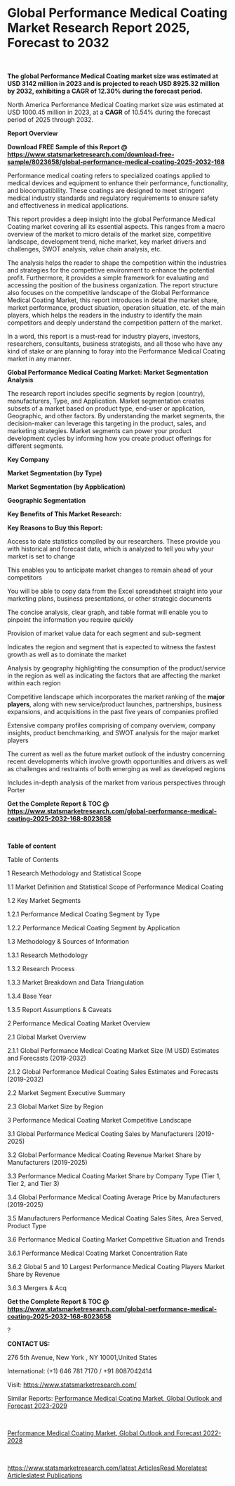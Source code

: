 <h1>Global Performance Medical Coating Market Research Report 2025, Forecast to 2032</h1><br/><p><strong>The global Performance Medical Coating market size was estimated at USD 3142 million in 2023 and is projected to reach USD 8925.32 million by 2032, exhibiting a <strong>CAGR</strong> of 12.30% during the forecast period.</strong></p>
 
 
 
 <p>North America Performance Medical Coating market size was estimated at USD 1000.45 million in 2023, at a <strong>CAGR</strong> of 10.54% during the forecast period of 2025 through 2032.</p>
 
 
 
 <p><strong>Report Overview</strong></p>
 
 
 
 <p><strong>Download FREE Sample of this Report @ <a href="https://www.statsmarketresearch.com/download-free-sample/8023658/global-performance-medical-coating-2025-2032-168">https://www.statsmarketresearch.com/download-free-sample/8023658/global-performance-medical-coating-2025-2032-168</a></strong></p>
 
 
 
 <p>Performance medical coating refers to specialized coatings applied to medical devices and equipment to enhance their performance, functionality, and biocompatibility. These coatings are designed to meet stringent medical industry standards and regulatory requirements to ensure safety and effectiveness in medical applications.</p>
 
 
 
 <p>This report provides a deep insight into the global Performance Medical Coating market covering all its essential aspects. This ranges from a macro overview of the market to micro details of the market size, competitive landscape, development trend, niche market, key market drivers and challenges, SWOT analysis, value chain analysis, etc.</p>
 
 
 
 <p>The analysis helps the reader to shape the competition within the industries and strategies for the competitive environment to enhance the potential profit. Furthermore, it provides a simple framework for evaluating and accessing the position of the business organization. The report structure also focuses on the competitive landscape of the Global Performance Medical Coating Market, this report introduces in detail the market share, market performance, product situation, operation situation, etc. of the main players, which helps the readers in the industry to identify the main competitors and deeply understand the competition pattern of the market.</p>
 
 
 
 <p>In a word, this report is a must-read for industry players, investors, researchers, consultants, business strategists, and all those who have any kind of stake or are planning to foray into the Performance Medical Coating market in any manner.</p>
 
 
 
 <p><strong>Global Performance Medical Coating Market: Market Segmentation Analysis</strong></p>
 
 
 
 <p>The research report includes specific segments by region (country), manufacturers, Type, and Application. Market segmentation creates subsets of a market based on product type, end-user or application, Geographic, and other factors. By understanding the market segments, the decision-maker can leverage this targeting in the product, sales, and marketing strategies. Market segments can power your product development cycles by informing how you create product offerings for different segments.</p>
 
 
 
 <p><strong>Key Company</strong></p>
 
 
 
 <p><strong>Market Segmentation (by Type)</strong></p>
 
 
 
 <p><strong>Market Segmentation (by Appblication)</strong></p>
 
 
 
 <p><strong>Geographic Segmentation</strong></p>
 
 
 
 <p><strong>Key Benefits of This Market Research:</strong></p>
 
 
 
 <p><strong>Key <strong>Reasons to Buy</strong> this Report:</strong></p>
 
 
 
 <p>Access to date statistics compiled by our researchers. These provide you with historical and forecast data, which is analyzed to tell you why your market is set to change</p>
 
 
 
 <p>This enables you to anticipate market changes to remain ahead of your competitors</p>
 
 
 
 <p>You will be able to copy data from the Excel spreadsheet straight into your marketing plans, business presentations, or other strategic documents</p>
 
 
 
 <p>The concise analysis, clear graph, and table format will enable you to pinpoint the information you require quickly</p>
 
 
 
 <p>Provision of market value data for each segment and sub-segment</p>
 
 
 
 <p>Indicates the region and segment that is expected to witness the fastest growth as well as to dominate the market</p>
 
 
 
 <p>Analysis by geography highlighting the consumption of the product/service in the region as well as indicating the factors that are affecting the market within each region</p>
 
 
 
 <p>Competitive landscape which incorporates the market ranking of the <strong>major players</strong>, along with new service/product launches, partnerships, business expansions, and acquisitions in the past five years of companies profiled</p>
 
 
 
 <p>Extensive company profiles comprising of company overview, company insights, product benchmarking, and SWOT analysis for the major market players</p>
 
 
 
 <p>The current as well as the future market outlook of the industry concerning recent developments which involve growth opportunities and drivers as well as challenges and restraints of both emerging as well as developed regions</p>
 
 
 
 <p>Includes in-depth analysis of the market from various perspectives through Porter</p>
 
 
 
 <div><b>Get the Complete Report & TOC @ <a href="https://www.statsmarketresearch.com/global-performance-medical-coating-2025-2032-168-8023658">https://www.statsmarketresearch.com/global-performance-medical-coating-2025-2032-168-8023658</a></b></div>
 
 
 
 <p><br />
 
 <b>Table of content</b></p>
 
 
 
 <p>Table of Contents<br />
 
 1 Research Methodology and Statistical Scope<br />
 
 1.1 Market Definition and Statistical Scope of Performance Medical Coating<br />
 
 1.2 Key Market Segments<br />
 
 1.2.1 Performance Medical Coating Segment by Type<br />
 
 1.2.2 Performance Medical Coating Segment by Application<br />
 
 1.3 Methodology & Sources of Information<br />
 
 1.3.1 Research Methodology<br />
 
 1.3.2 Research Process<br />
 
 1.3.3 Market Breakdown and Data Triangulation<br />
 
 1.3.4 Base Year<br />
 
 1.3.5 Report Assumptions & Caveats<br />
 
 2 Performance Medical Coating Market Overview<br />
 
 2.1 Global Market Overview<br />
 
 2.1.1 Global Performance Medical Coating Market Size (M USD) Estimates and Forecasts (2019-2032)<br />
 
 2.1.2 Global Performance Medical Coating Sales Estimates and Forecasts (2019-2032)<br />
 
 2.2 Market Segment Executive Summary<br />
 
 2.3 Global Market Size by Region<br />
 
 3 Performance Medical Coating Market Competitive Landscape<br />
 
 3.1 Global Performance Medical Coating Sales by Manufacturers (2019-2025)<br />
 
 3.2 Global Performance Medical Coating Revenue Market Share by Manufacturers (2019-2025)<br />
 
 3.3 Performance Medical Coating Market Share by Company Type (Tier 1, Tier 2, and Tier 3)<br />
 
 3.4 Global Performance Medical Coating Average Price by Manufacturers (2019-2025)<br />
 
 3.5 Manufacturers Performance Medical Coating Sales Sites, Area Served, Product Type<br />
 
 3.6 Performance Medical Coating Market Competitive Situation and Trends<br />
 
 3.6.1 Performance Medical Coating Market Concentration Rate<br />
 
 3.6.2 Global 5 and 10 Largest Performance Medical Coating Players Market Share by Revenue<br />
 
 3.6.3 Mergers & Acq</p>
 
 
 
 <div><b>Get the Complete Report & TOC @ <a href="https://www.statsmarketresearch.com/global-performance-medical-coating-2025-2032-168-8023658">https://www.statsmarketresearch.com/global-performance-medical-coating-2025-2032-168-8023658</a></b></div>
 
 
 
 <p>? </p>
 
 
 
 <p><b>CONTACT US:</b><br />
 
 276 5th Avenue, New York , NY 10001,United States<br />
 
 International: (+1) 646 781 7170 / +91 8087042414<br />
 
 Visit: <a href="https://www.statsmarketresearch.com/">https://www.statsmarketresearch.com/</a><br />
 
 Similar Reports: <a href="https://www.statsmarketresearch.com/global-performance-medical-coating-2025-2032-168-8023658">Performance Medical Coating Market, Global Outlook and Forecast 2023-2029</a><br />
 
 <br />
 
 <a href="https://www.statsmarketresearch.com/global-performance-medical-coating-2025-2032-168-8023658">Performance Medical Coating Market, Global Outlook and Forecast 2022-2028</a><br />
 
 <br />
 
 <a href="https://gyeongbokgung.com">https://www.statsmarketresearch.com/</a><a href="https://hallyeomaritime.com">latest Articles</a><a href="https://jingwansa.com">Read More</a><a href="https://nguoiviet.jp/">latest Articles</a><a href="https://www.intelmarketresearch.com/">latest Publications</a></p>